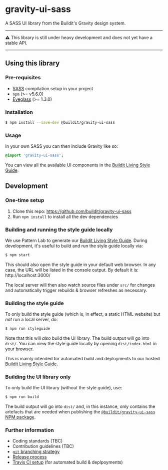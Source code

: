 # gravity-ui-sass
A SASS UI library from the Buildit's Gravity design system.

---

⚠️ This library is still under heavy development and does not yet have a stable API.

---


## Using this library

### Pre-requisites

* [SASS](http://sass-lang.com/) compilation setup in your project
* `npm` (>= v5.6.0)
* [Eyeglass](https://github.com/sass-eyeglass/eyeglass) (>= 1.3.0)

### Installation

```bash
$ npm install --save-dev @buildit/gravity-ui-sass
```

### Usage

In your own SASS you can then include Gravity like so:

```sass
@import 'gravity-ui-sass';
```

You can view all the available UI components in the [Buildit Living Style Guide](http://style.buildit.digital/).


## Development

### One-time setup

1. Clone this repo: https://github.com/buildit/gravity-ui-sass
1. Run `npm install` to install all the dev dependencies

### Building and running the style guide locally

We use Pattern Lab to generate our [Buildit Living Style Guide](http://style.buildit.digital/). During development, it's useful to build and run the style guide locally via:

```bash
$ npm start
```

This should also open the style guide in your default web browser. In any case, the URL will be listed in the console output. By default it is: http://localhost:3000/

The local server will then also watch source files under `src/` for changes and automatically trigger rebuilds & browser refreshes as necessary.


### Building the style guide

To only build the style guide (which is, in effect, a static HTML website) but _not_ run a local server, do:

```bash
$ npm run styleguide
```

Note that this will _also_ build the UI library. The build output will go into `dist/`. You can view the style guide locally by opening `dist/index.html` in your browser.

This is mainly intended for automated build and deployments to our hosted [Buildit Living Style Guide](http://style.buildit.digital/).


### Building the UI library only

To only build the UI library (without the style guide), use:

```bash
$ npm run build
```

The build output will go into `dist/` and, in this instance, only contains the artefacts that are needed when publishing the [`@buildit/gravity-ui-sass` NPM package](https://www.npmjs.com/package/@buildit/gravity-ui-sass).


### Further information

* Coding standards (TBC)
* Contribution guidelines (TBC)
* [`git` branching strategy](./docs/branching-strategy.md)
* [Release process](./docs/releasing.md)
* [Travis CI setup](./docs/travis-ci.md) (for automated build & deplpoyments)

